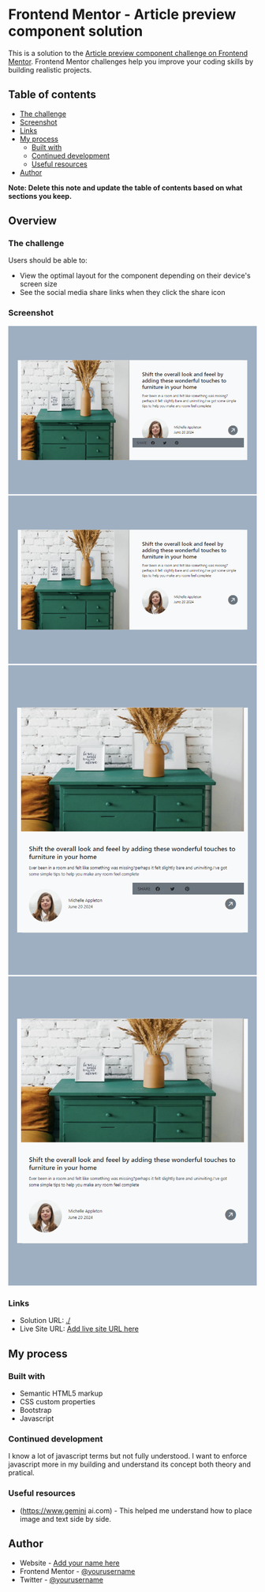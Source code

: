 # Frontend Mentor - Article preview component solution

This is a solution to the [Article preview component challenge on Frontend Mentor](https://www.frontendmentor.io/challenges/article-preview-component-dYBN_pYFT). Frontend Mentor challenges help you improve your coding skills by building realistic projects.

## Table of contents

- [The challenge](#the-challenge)
- [Screenshot](#screenshot)
- [Links](#links)
- [My process](#my-process)
  - [Built with](#built-with)
  - [Continued development](#continued-development)
  - [Useful resources](#useful-resources)
- [Author](#author)

**Note: Delete this note and update the table of contents based on what sections you keep.**

## Overview

### The challenge

Users should be able to:

- View the optimal layout for the component depending on their device's screen size
- See the social media share links when they click the share icon

### Screenshot

![Desktop mode active](<../desktop active mode.png>)
![Desktop mode](<../desktop mode.png>)
![Mobile mode active](<../mobile active mode.png>)
![Mobile mode](<../mobile mode.png>)

### Links

- Solution URL: [./](https://your-solution-url.com)
- Live Site URL: [Add live site URL here](https://your-live-site-url.com)

## My process

### Built with

- Semantic HTML5 markup
- CSS custom properties
- Bootstrap
- Javascript

### Continued development

I know a lot of javascript terms but not fully understood. I want to enforce javascript more in my building and understand its concept both theory and pratical.

### Useful resources

- (https://www.gemini ai.com) - This helped me understand how to place image and text side by side.

## Author

- Website - [Add your name here](https://www.your-site.com)
- Frontend Mentor - [@yourusername](https://www.frontendmentor.io/profile/chimeziedaniel)
- Twitter - [@yourusername](https://www.twitter.com/Dan_Chimezie)
